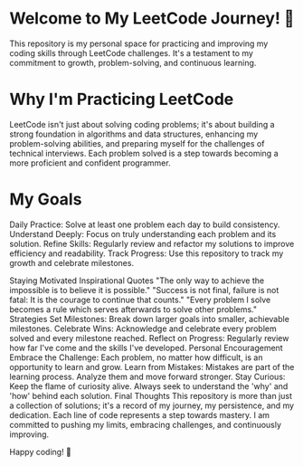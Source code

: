 # Welcome to My LeetCode Journey! 🚀
This repository is my personal space for practicing and improving my coding skills through LeetCode challenges. It's a testament to my commitment to growth, problem-solving, and continuous learning.

# Why I'm Practicing LeetCode
LeetCode isn't just about solving coding problems; it's about building a strong foundation in algorithms and data structures, enhancing my problem-solving abilities, and preparing myself for the challenges of technical interviews. Each problem solved is a step towards becoming a more proficient and confident programmer.

# My Goals
Daily Practice: Solve at least one problem each day to build consistency.
Understand Deeply: Focus on truly understanding each problem and its solution.
Refine Skills: Regularly review and refactor my solutions to improve efficiency and readability.
Track Progress: Use this repository to track my growth and celebrate milestones.

Staying Motivated
Inspirational Quotes
"The only way to achieve the impossible is to believe it is possible."
"Success is not final, failure is not fatal: It is the courage to continue that counts."
"Every problem I solve becomes a rule which serves afterwards to solve other problems."
Strategies
Set Milestones: Break down larger goals into smaller, achievable milestones.
Celebrate Wins: Acknowledge and celebrate every problem solved and every milestone reached.
Reflect on Progress: Regularly review how far I've come and the skills I've developed.
Personal Encouragement
Embrace the Challenge: Each problem, no matter how difficult, is an opportunity to learn and grow.
Learn from Mistakes: Mistakes are part of the learning process. Analyze them and move forward stronger.
Stay Curious: Keep the flame of curiosity alive. Always seek to understand the 'why' and 'how' behind each solution.
Final Thoughts
This repository is more than just a collection of solutions; it's a record of my journey, my persistence, and my dedication. Each line of code represents a step towards mastery. I am committed to pushing my limits, embracing challenges, and continuously improving.

Happy coding! 🚀

